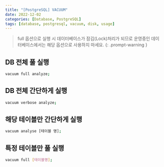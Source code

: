 ```yaml
---
title: "[PostgreSQL] VACUUM"
date: 2022-12-02
categories: [Database, PostgreSQL]
tags: [database, postgresql, vacuum, disk, usage]
---
```


> full 옵션으로 실행 시 데이터베이스가 잠김(Lock)처리가 되므로 운영중인 데이터베이스에서는 해당 옵션으로 사용하지 마세요.
{: .prompt-warning }

## DB 전체 풀 실행

```bash
vacuum full analyze;
```

## DB 전체 간단하게 실행

```bash
vacuum verbose analyze;
```

## 해당 테이블만 간단하게 실행

```bash
vacuum analyse [테이블 명];
```

## 특정 테이블만 풀 실행

```bash
vacuum full [테이블명];
```